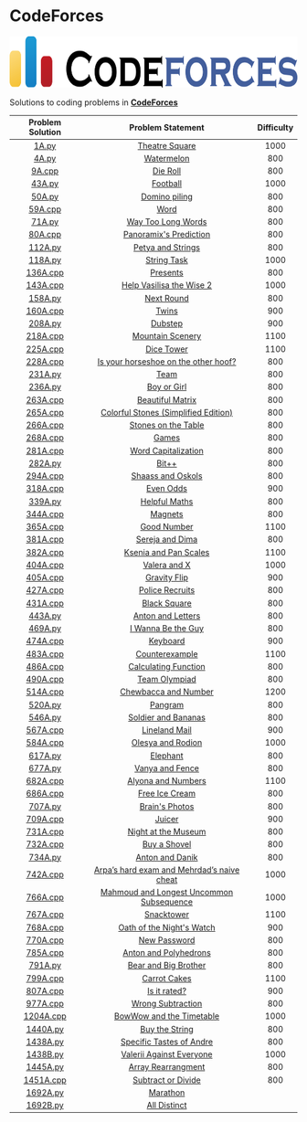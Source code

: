 # CodeForces

<p align="center">
  <img width="700" height="90" src=/assets/CodeForces.png>
</p>


Solutions to coding problems in **[CodeForces](https://codeforces.com/)**

|                           Problem Solution 	                               |                        Problem Statement                      |  Difficulty  |
|:--------------------------------------------------------------------------:|:-------------------------------------------------------------:|:----------:|
|[1A.py](https://github.com/abxhr/Coding-Problems/blob/main/CodeForces/1A.py)|[Theatre Square](https://codeforces.com/problemset/problem/1/A)|1000|
|[4A.py](https://github.com/abxhr/Coding-Problems/blob/main/CodeForces/4A.py)|[Watermelon](https://codeforces.com/contest/4/problem/A)|800|
|[9A.cpp](https://github.com/abxhr/Coding-Problems/blob/main/CodeForces/9A.cpp)|[Die Roll](https://codeforces.com/contest/9/problem/A)|800|
|[43A.py](https://github.com/abxhr/Coding-Problems/blob/main/CodeForces/43A.py)|[Football](https://codeforces.com/contest/43/problem/A)|1000|
|[50A.py](https://github.com/abxhr/Coding-Problems/blob/main/CodeForces/50A.py)|[Domino piling](https://codeforces.com/contest/50/problem/A)|800|
|[59A.cpp](https://github.com/abxhr/Coding-Problems/blob/main/CodeForces/59A.cpp)|[Word](https://codeforces.com/contest/59/problem/A)|800|
|[71A.py](https://github.com/abxhr/Coding-Problems/blob/main/CodeForces/71A.py)|[Way Too Long Words](https://codeforces.com/contest/71/problem/A)|800|
|[80A.cpp](https://github.com/abxhr/Coding-Problems/blob/main/CodeForces/80A.cpp)|[Panoramix's Prediction](https://codeforces.com/contest/80/problem/A)|800|
|[112A.py](https://github.com/abxhr/Coding-Problems/blob/main/CodeForces/112A.py)|[Petya and Strings](https://codeforces.com/problemset/problem/112/A)|800|
|[118A.py](https://github.com/abxhr/Coding-Problems/blob/main/CodeForces/118A.py)|[String Task](https://codeforces.com/problemset/problem/118/A)|1000|
|[136A.cpp](https://github.com/abxhr/Coding-Problems/blob/main/CodeForces/136A.cpp)|[Presents](https://codeforces.com/problemset/problem/136/A)|800|
|[143A.cpp](https://github.com/abxhr/Coding-Problems/blob/main/CodeForces/143A.cpp)|[Help Vasilisa the Wise 2](https://codeforces.com/contest/143/problem/A)|1000|
|[158A.py](https://github.com/abxhr/Coding-Problems/blob/main/CodeForces/158A.py)|[Next Round](https://codeforces.com/problemset/problem/158/A)|800|
|[160A.cpp](https://github.com/abxhr/Coding-Problems/blob/main/CodeForces/160A.cpp)|[Twins](https://codeforces.com/contest/160/problem/A)|900|
|[208A.py](https://github.com/abxhr/Coding-Problems/blob/main/CodeForces/208A.py)|[Dubstep](https://codeforces.com/contest/208/problem/A)|900|
|[218A.cpp](https://github.com/abxhr/Coding-Problems/blob/main/CodeForces/218A.cpp)|[Mountain Scenery](https://codeforces.com/contest/218/problem/A)|1100|
|[225A.cpp](https://github.com/abxhr/Coding-Problems/blob/main/CodeForces/225A.cpp)|[Dice Tower](https://codeforces.com/contest/225/problem/A)|1100|
|[228A.cpp](https://github.com/abxhr/Coding-Problems/blob/main/CodeForces/228A.cpp)|[Is your horseshoe on the other hoof?](https://codeforces.com/problemset/problem/228/A)|800|
|[231A.py](https://github.com/abxhr/Coding-Problems/blob/main/CodeForces/231A.py)|[Team](https://codeforces.com/contest/231/problem/A)|800|
|[236A.py](https://github.com/abxhr/Coding-Problems/blob/main/CodeForces/236A.py)|[Boy or Girl](https://codeforces.com/contest/236/problem/A)|800|
|[263A.cpp](https://github.com/abxhr/Coding-Problems/blob/main/CodeForces/263A.cpp)|[Beautiful Matrix](https://codeforces.com/contest/263/problem/A)|800|
|[265A.cpp](https://github.com/abxhr/Coding-Problems/blob/main/CodeForces/265A.cpp)|[Colorful Stones (Simplified Edition)](https://codeforces.com/problemset/problem/265/A)|800|
|[266A.cpp](https://github.com/abxhr/Coding-Problems/blob/main/CodeForces/266A.cpp)|[Stones on the Table](https://codeforces.com/contest/266/problem/A)|800|
|[268A.cpp](https://github.com/abxhr/Coding-Problems/blob/main/CodeForces/268A.cpp)|[Games](https://codeforces.com/contest/268/problem/A)|800|
|[281A.cpp](https://github.com/abxhr/Coding-Problems/blob/main/CodeForces/281A.cpp)|[Word Capitalization](https://codeforces.com/problemset/problem/281/A)|800|
|[282A.py](https://github.com/abxhr/Coding-Problems/blob/main/CodeForces/282A.py)|[Bit++](https://codeforces.com/problemset/problem/282/A)|800|
|[294A.cpp](https://github.com/abxhr/Coding-Problems/blob/main/CodeForces/294A.cpp)|[Shaass and Oskols](https://codeforces.com/contest/294/problem/A)|800|
|[318A.cpp](https://github.com/abxhr/Coding-Problems/blob/main/CodeForces/318A.cpp)|[Even Odds](https://codeforces.com/contest/318/problem/A)|900|
|[339A.py](https://github.com/abxhr/Coding-Problems/blob/main/CodeForces/339A.py)|[Helpful Maths](https://codeforces.com/contest/339/problem/A)|800|
|[344A.cpp](https://github.com/abxhr/Coding-Problems/blob/main/CodeForces/344A.cpp)|[Magnets](https://codeforces.com/contest/344/problem/A)|800|
|[365A.cpp](https://github.com/abxhr/Coding-Problems/blob/main/CodeForces/365A.cpp)|[Good Number](https://codeforces.com/contest/365/problem/A)|1100|
|[381A.cpp](https://github.com/abxhr/Coding-Problems/blob/main/CodeForces/381A.cpp)|[Sereja and Dima](https://codeforces.com/contest/381/problem/A)|800|
|[382A.cpp](https://github.com/abxhr/Coding-Problems/blob/main/CodeForces/382A.cpp)|[Ksenia and Pan Scales](https://codeforces.com/contest/382/problem/A)|1100|
|[404A.cpp](https://github.com/abxhr/Coding-Problems/blob/main/CodeForces/404A.cpp)|[Valera and X](https://codeforces.com/contest/404/problem/A)|1000|
|[405A.cpp](https://github.com/abxhr/Coding-Problems/blob/main/CodeForces/405A.cpp)|[Gravity Flip](https://codeforces.com/contest/405/problem/A)|900|
|[427A.cpp](https://github.com/abxhr/Coding-Problems/blob/main/CodeForces/427A.cpp)|[Police Recruits](https://codeforces.com/contest/427/problem/A)|800|
|[431A.cpp](https://github.com/abxhr/Coding-Problems/blob/main/CodeForces/431A.cpp)|[Black Square](https://codeforces.com/contest/431/problem/A)|800|
|[443A.py](https://github.com/abxhr/Coding-Problems/blob/main/CodeForces/443A.py)|[Anton and Letters](https://codeforces.com/contest/443/problem/A)|800|
|[469A.py](https://github.com/abxhr/Coding-Problems/blob/main/CodeForces/469A.py)|[I Wanna Be the Guy](https://codeforces.com/contest/469/problem/A)|800|
|[474A.cpp](https://github.com/abxhr/Coding-Problems/blob/main/CodeForces/474A.cpp)|[Keyboard](https://codeforces.com/contest/474/problem/A)|900|
|[483A.cpp](https://github.com/abxhr/Coding-Problems/blob/main/CodeForces/483A.cpp)|[Counterexample](https://codeforces.com/contest/483/problem/A)|1100|
|[486A.cpp](https://github.com/abxhr/Coding-Problems/blob/main/CodeForces/486A.cpp)|[Calculating Function](https://codeforces.com/contest/486/problem/A)|800|
|[490A.cpp](https://github.com/abxhr/Coding-Problems/blob/main/CodeForces/490A.cpp)|[Team Olympiad](https://codeforces.com/contest/490/problem/A)|800|
|[514A.cpp](https://github.com/abxhr/Coding-Problems/blob/main/CodeForces/514A.cpp)|[Chewbaсca and Number](https://codeforces.com/contest/514/problem/A)|1200|
|[520A.py](https://github.com/abxhr/Coding-Problems/blob/main/CodeForces/520A.py)|[Pangram](https://codeforces.com/contest/520/problem/A)|800|
|[546A.py](https://github.com/abxhr/Coding-Problems/blob/main/CodeForces/546A.py)|[Soldier and Bananas](https://codeforces.com/contest/546/problem/A)|800|
|[567A.cpp](https://github.com/abxhr/Coding-Problems/blob/main/CodeForces/567A.cpp)|[Lineland Mail](https://codeforces.com/contest/567/problem/A)|900|
|[584A.cpp](https://github.com/abxhr/Coding-Problems/blob/main/CodeForces/584A.cpp)|[Olesya and Rodion](https://codeforces.com/contest/584/problem/A)|1000|
|[617A.py](https://github.com/abxhr/Coding-Problems/blob/main/CodeForces/617A.py)|[Elephant](https://codeforces.com/contest/617/problem/A)|800|
|[677A.py](https://github.com/abxhr/Coding-Problems/blob/main/CodeForces/677A.py)|[Vanya and Fence](https://codeforces.com/contest/677/problem/A)|800|
|[682A.cpp](https://github.com/abxhr/Coding-Problems/blob/main/CodeForces/682A.cpp)|[Alyona and Numbers](https://codeforces.com/contest/682/problem/A)|1100|
|[686A.cpp](https://github.com/abxhr/Coding-Problems/blob/main/CodeForces/686A.cpp)|[Free Ice Cream](https://codeforces.com/contest/686/problem/A)|800|
|[707A.py](https://github.com/abxhr/Coding-Problems/blob/main/CodeForces/707A.py)|[Brain's Photos](https://codeforces.com/contest/707/problem/A)|800|
|[709A.cpp](https://github.com/abxhr/Coding-Problems/blob/main/CodeForces/709A.cpp)|[Juicer](https://codeforces.com/contest/709/problem/A)|900|
|[731A.cpp](https://github.com/abxhr/Coding-Problems/blob/main/CodeForces/731A.cpp)|[Night at the Museum](https://codeforces.com/contest/731/problem/A)|800|
|[732A.cpp](https://github.com/abxhr/Coding-Problems/blob/main/CodeForces/732A.cpp)|[Buy a Shovel](https://codeforces.com/contest/732/problem/A)|800|
|[734A.py](https://github.com/abxhr/Coding-Problems/blob/main/CodeForces/734A.py)|[Anton and Danik](https://codeforces.com/contest/734/problem/A)|800|
|[742A.cpp](https://github.com/abxhr/Coding-Problems/blob/main/CodeForces/742A.cpp)|[Arpa’s hard exam and Mehrdad’s naive cheat](https://codeforces.com/contest/742/problem/A)|1000|
|[766A.cpp](https://github.com/abxhr/Coding-Problems/blob/main/CodeForces/766A.cpp)|[Mahmoud and Longest Uncommon Subsequence](https://codeforces.com/contest/766/problem/A)|1000|
|[767A.cpp](https://github.com/abxhr/Coding-Problems/blob/main/CodeForces/767A.cpp)|[Snacktower](https://codeforces.com/contest/767/problem/A)|1100|
|[768A.cpp](https://github.com/abxhr/Coding-Problems/blob/main/CodeForces/768A.cpp)|[Oath of the Night's Watch](https://codeforces.com/contest/768/problem/A)|900|
|[770A.cpp](https://github.com/abxhr/Coding-Problems/blob/main/CodeForces/770A.cpp)|[New Password](https://codeforces.com/contest/770/problem/A)|800|
|[785A.cpp](https://github.com/abxhr/Coding-Problems/blob/main/CodeForces/785A.cpp)|[Anton and Polyhedrons](https://codeforces.com/contest/785/problem/A)|800|
|[791A.py](https://github.com/abxhr/Coding-Problems/blob/main/CodeForces/791A.py)|[Bear and Big Brother](https://codeforces.com/contest/791/problem/A)|800|
|[799A.cpp](https://github.com/abxhr/Coding-Problems/blob/main/CodeForces/799A.cpp)|[Carrot Cakes](https://codeforces.com/contest/799/problem/A)|1100|
|[807A.cpp](https://github.com/abxhr/Coding-Problems/blob/main/CodeForces/807A.cpp)|[Is it rated?](https://codeforces.com/contest/807/problem/A)|900|
|[977A.cpp](https://github.com/abxhr/Coding-Problems/blob/main/CodeForces/977A.cpp)|[Wrong Subtraction](https://codeforces.com/problemset/problem/977/A)|800|
|[1204A.cpp](https://github.com/abxhr/Coding-Problems/blob/main/CodeForces/1204A.cpp)|[BowWow and the Timetable](https://codeforces.com/contest/1204/problem/A)|1000|
|[1440A.py](https://github.com/abxhr/Coding-Problems/blob/main/CodeForces/1440A.py)|[Buy the String](https://codeforces.com/contest/1440/problem/A)|800|
|[1438A.py](https://github.com/abxhr/Coding-Problems/blob/main/CodeForces/1438A.py)|[Specific Tastes of Andre](https://codeforces.com/problemset/problem/1438/A)|800|
|[1438B.py](https://github.com/abxhr/Coding-Problems/blob/main/CodeForces/1438B.py)|[Valerii Against Everyone](https://codeforces.com/problemset/problem/1438/B)|1000|
|[1445A.py](https://github.com/abxhr/Coding-Problems/blob/main/CodeForces/1445A.py)|[Array Rearrangment](https://codeforces.com/problemset/problem/1445/A)|800|
|[1451A.cpp](https://github.com/abxhr/Coding-Problems/blob/main/CodeForces/1451A.cpp)|[Subtract or Divide](https://codeforces.com/contest/1451/problem/A)|800|
|[1692A.py](https://github.com/abxhr/Coding-Problems/blob/main/CodeForces/1692A.py)|[Marathon](https://codeforces.com/contest/1692/problem/A)| |
|[1692B.py](https://github.com/abxhr/Coding-Problems/blob/main/CodeForces/1692B.py)|[All Distinct](https://codeforces.com/contest/1692/problem/B)| |
